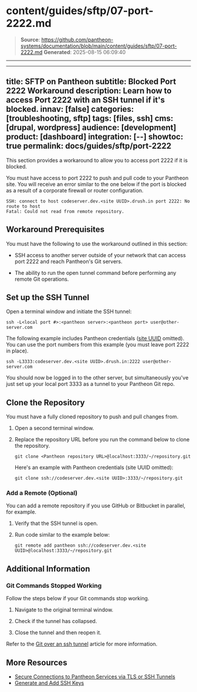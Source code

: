 # content/guides/sftp/07-port-2222.md

> **Source**: https://github.com/pantheon-systems/documentation/blob/main/content/guides/sftp/07-port-2222.md
> **Generated**: 2025-08-15 06:09:40

---

---
title: SFTP on Pantheon
subtitle: Blocked Port 2222 Workaround
description: Learn how to access Port 2222 with an SSH tunnel if it's blocked.
innav: [false]
categories: [troubleshooting, sftp]
tags: [files, ssh]
cms: [drupal, wordpress]
audience: [development]
product: [dashboard]
integration: [--]
showtoc: true
permalink: docs/guides/sftp/port-2222
---

This section provides a workaround to allow you to access port 2222 if it is blocked.

You must have access to port 2222 to push and pull code to your Pantheon site. You will receive an error similar to the one below if the port is blocked as a result of a corporate firewall or router configuration.

```none
SSH: connect to host codeserver.dev.<site UUID>.drush.in port 2222: No route to host
Fatal: Could not read from remote repository.
```

## Workaround Prerequisites

You must have the following to use the workaround outlined in this section:

- SSH access to another server outside of your network that can access port 2222 and reach Pantheon's Git servers. 

- The ability to run the open tunnel command before performing any remote Git operations.

## Set up the SSH Tunnel

Open a terminal window and initiate the SSH tunnel:

```bash{promptUser: user}
ssh -L<local port #>:<pantheon server>:<pantheon port> user@other-server.com
```

The following example includes Pantheon credentials ([site UUID](/guides/account-mgmt/workspace-sites-teams/sites#retrieve-the-site-uuid) omitted). You can use the port numbers from this example (you must leave port 2222 in place).

```bash{promptUser: user}
ssh -L3333:codeserver.dev.<site UUID>.drush.in:2222 user@other-server.com
```

You should now be logged in to the other server, but simultaneously you've just set up your local port 3333 as a tunnel to your Pantheon Git repo.

## Clone the Repository

You must have a fully cloned repository to push and pull changes from.

1. Open a second terminal window.

1. Replace the repository URL before you run the command below to clone the repository.

    ```bash{promptUser: user}
    git clone <Pantheon repository URL>@localhost:3333/~/repository.git
    ```

    Here's an example with Pantheon credentials (site UUID omitted):

    ```bash{promptUser: user}
    git clone ssh://codeserver.dev.<site UUID>:3333/~/repository.git
    ```

### Add a Remote (Optional)

You can add a remote repository if you use GitHub or Bitbucket in parallel, for example.

1. Verify that the SSH tunnel is open.

1. Run code similar to the example below:

    ```bash{promptUser: user}
    git remote add pantheon ssh://codeserver.dev.<site UUID>@localhost:3333/~/repository.git
    ```

## Additional Information

### Git Commands Stopped Working

Follow the steps below if your Git commands stop working.

1. Navigate to the original terminal window.

1. Check if the tunnel has collapsed.

1. Close the tunnel and then reopen it.

Refer to the [Git over an ssh tunnel](https://randyfay.com/content/git-over-ssh-tunnel-through-firewall-or-vpn) article for more information.


## More Resources

- [Secure Connections to Pantheon Services via TLS or SSH Tunnels](/guides/secure-development/ssh-tunnels)
- [Generate and Add SSH Keys](/ssh-keys)